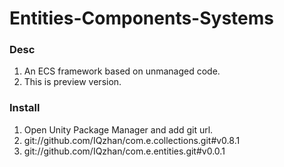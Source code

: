 # Entities-Components-Systems
### Desc
1. An ECS framework based on unmanaged code.
2. This is preview version.
### Install
1. Open Unity Package Manager and add git url.
2. git://github.com/IQzhan/com.e.collections.git#v0.8.1
3. git://github.com/IQzhan/com.e.entities.git#v0.0.1